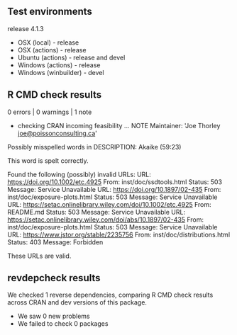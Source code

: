 ## Test environments

release 4.1.3

* OSX (local) - release
* OSX (actions) - release
* Ubuntu (actions) - release and devel
* Windows (actions) - release
* Windows (winbuilder) - devel

## R CMD check results

0 errors | 0 warnings | 1 note

* checking CRAN incoming feasibility ... NOTE
Maintainer: 'Joe Thorley <joe@poissonconsulting.ca>'

Possibly misspelled words in DESCRIPTION:
  Akaike (59:23)
  
This word is spelt correctly.

Found the following (possibly) invalid URLs:
  URL: https://doi.org/10.1002/etc.4925
    From: inst/doc/ssdtools.html
    Status: 503
    Message: Service Unavailable
  URL: https://doi.org/10.1897/02-435
    From: inst/doc/exposure-plots.html
    Status: 503
    Message: Service Unavailable
  URL: https://setac.onlinelibrary.wiley.com/doi/10.1002/etc.4925
    From: README.md
    Status: 503
    Message: Service Unavailable
  URL: https://setac.onlinelibrary.wiley.com/doi/abs/10.1897/02-435
    From: inst/doc/exposure-plots.html
    Status: 503
    Message: Service Unavailable
  URL: https://www.jstor.org/stable/2235756
    From: inst/doc/distributions.html
    Status: 403
    Message: Forbidden
    
These URLs are valid.

## revdepcheck results

We checked 1 reverse dependencies, comparing R CMD check results across CRAN and dev versions of this package.

 * We saw 0 new problems
 * We failed to check 0 packages
